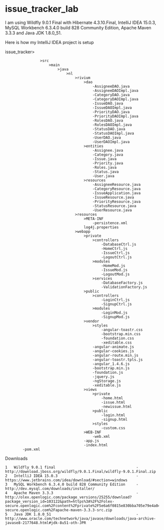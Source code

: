 # issue_tracker_lab
I am using Wildfly 9.0.1 Final with Hibernate 4.3.10.Final, 
IntelliJ IDEA 15.0.3, MySQL Workbench 6.3.4.0 build 828 Community Edition,
Apache Maven 3.3.3 and Java JDK 1.8.0_51.

Here is how my IntelliJ IDEA project is setup

issue_tracker>

      				>src	 
      					>main 	
      						>java 			
      							>nl 	
      								>rivium 	
      									>dao
      										-AssigneeDAO.java
      										-AssigneeDAOImpl.java
      										-CategoryDAO.java
      										-CategoryDAOImpl.java
      										-IssueDAO.java
      										-IssueDAOImpl.java
      										-PriorityDAO.java
      										-PriorityDAOImpl.java
      										-RolesDAO.java
      										-RolesDAOImpl.java
      										-StatusDAO.java
      										-StatusDAOImpl.java
      										-UserDAO.java
      										-UserDAOImpl.java										
      									>entities
      										-Assignee.java
      										-Category.java
      										-Issue.java
      										-Priority.java
      										-Roles.java
      										-Status.java
      										-User.java
      									>resources
      										-AssigneeResource.java
      										-CategoryResource.java
      										-IssueApplication.java
      										-IssueResource.java
      										-PriorityResource.java
      										-StatusResource.java
      										-UserResource.java
      								>resources
      									>META-INF
      										-persistence.xml
      									log4j.properties
      								>webapp
      									>private
      										>controllers
      											-DatabaseCtrl.js
      											-HomeCtrl.js
      											-IssueCtrl.js
      											-LogoutCtrl.js
      										>modules
      											-HomeMod.js
      											-IssueMod.js
      											-LogoutMod.js
      										>services
      											-DatabaseFactory.js
      											-ValidationFactory.js
      									>public
      										>controllers
      											-LoginCtrl.js
      											-SignupCtrl.js
      										>modules
      											-LoginMod.js
      											-SignupMod.js
      									>vendor
      										>styles
      											-angular-toastr.css
      											-bootstrap.min.css
      											-foundation.css
      											-xeditable.css
      										-angular-animate.js
      										-angular-cookies.js
      										-angular-route.min.js
      										-angular-toastr.tpls.js
      										-angular_1.4.6.js
      										-bootstrap.min.js
      										-foundation.js
      										-jquery.js
      										-ngStorage.js
      										-xeditable.js
      									>views
      										>private
      											-home.html
      											-issue.html
      											-newissue.html
      										>public
      											-login.html
      											-signup.html
      										>styles
      											-custom.css
      									>WEB-INF
      										-web.xml
      									-app.js
      									-index.html
			-pom.xml

Downloads

	1	Wildfly 9.0.1 final 									- http://download.jboss.org/wildfly/9.0.1.Final/wildfly-9.0.1.Final.zip
	2	IntelliJ IDEA 15.0.3									- https://www.jetbrains.com/idea/download/#section=windows
	3  	MySQL Workbench 6.3.4.0 build 828 Community Edition		- http://dev.mysql.com/downloads/installer/
	4 	Apache Maven 3.3.3										- http://olex.openlogic.com/package_versions/25255/download?package_version_id=103122&path=https%3A%2F%2Folex-secure.openlogic.com%2Fcontent%2Fprivate%2F5e6a6f0815e830bba705e79e4a0470fbee8a5880%2F%2Folex-secure.openlogic.com%2Fapache-maven-3.3.3-src.zip
	5	Java JDK 1.8.0_51										- http://www.oracle.com/technetwork/java/javase/downloads/java-archive-javase8-2177648.html#jdk-8u51-oth-JPR
